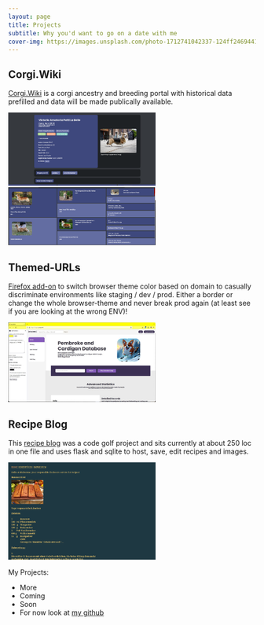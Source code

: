 ```yaml
---
layout: page
title: Projects
subtitle: Why you'd want to go on a date with me
cover-img: https://images.unsplash.com/photo-1712741042337-124ff2469441?q=80&w=1974&auto=format&fit=crop&ixlib=rb-4.0.3&ixid=M3wxMjA3fDB8MHxwaG90by1wYWdlfHx8fGVufDB8fHx8fA%3D%3D
---
```



## Corgi.Wiki 
[Corgi.Wiki](http://www.corgi.wiki) is a corgi ancestry and breeding portal with historical data prefilled and data will be made publically available. 

<a href="/assets/images/corgiwiki.png">
<img src="/assets/images/corgiwiki.png" alt="drawing" width="300"/>
</a>
<a href="/assets/images/corgiwiki2.png">
    <img src="/assets/images/corgiwiki2.png" alt="drawing" width="300"/>
</a>

## Themed-URLs
[Firefox add-on](https://addons.mozilla.org/en-US/firefox/addon/themed-urls/) to switch browser theme color based on domain to casually discriminate environments like staging / dev / prod. Either a border or change the whole browser-theme and never break prod again (at least see if you are looking at the wrong ENV)!

<a href="/assets/images/urlco.png">
    <img src="/assets/images/urlco.png" alt="drawing" width="300"/>
</a>

## Recipe Blog
This [recipe blog](http://rezepte.corgijan.dev) was a code golf project and sits currently at about 250 loc in one file and uses flask and sqlite to host, save, edit recipes and images.

<a href="/assets/images/rezepte.png">
    <img src="/assets/images/rezepte.png" alt="drawing" width="300"/>
</a>


My Projects:

- More
- Coming
- Soon 
- For now look at [my github](http://www.github.com/corgijan)